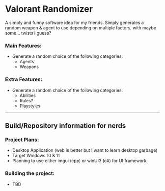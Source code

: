 # Valorant Randomizer
A simply and funny software idea for my friends. Simply generates a random weapon &amp; agent to use depending on multiple factors, with maybe some... twists I guess?

### Main Features:
- Generate a random choice of the following categories:
  - Agents
  - Weapons

### Extra Features:
- Generate a random choice of the following categories:
  - Abilities
  - Rules?
  - Playstyles

---

## Build/Repository information for nerds

### Project Plans:
- Desktop Application (web is better but I want to learn desktop garbage)
- Target Windows 10 & 11
- Planning to use either imgui (cpp) or winUI3 (c#) for UI framework.


### Building the project:
- TBD

